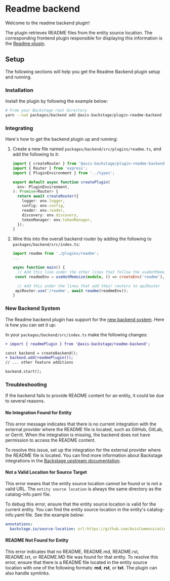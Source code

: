 # Readme backend

Welcome to the readme backend plugin!

The plugin retrieves README files from the entity source location. The corresponding frontend plugin responsible for displaying this information is the [Readme plugin](https://github.com/AxisCommunications/backstage-plugins/blob/main/plugins/readme).

## Setup

The following sections will help you get the Readme Backend plugin setup and running.

### Installation

Install the plugin by following the example below:

```bash
# From your Backstage root directory
yarn --cwd packages/backend add @axis-backstage/plugin-readme-backend
```

### Integrating

Here's how to get the backend plugin up and running:

1. Create a new file named `packages/backend/src/plugins/readme.ts`, and add the following to it:

   ```ts
   import { createRouter } from '@axis-backstage/plugin-readme-backend';
   import { Router } from 'express';
   import { PluginEnvironment } from '../types';

   export default async function createPlugin(
     env: PluginEnvironment,
   ): Promise<Router> {
     return await createRouter({
       logger: env.logger,
       config: env.config,
       reader: env.reader,
       discovery: env.discovery,
       tokenManager: env.tokenManager,
     });
   }
   ```

2. Wire this into the overall backend router by adding the following to `packages/backend/src/index.ts`:

   ```ts
   import readme from './plugins/readme';
   ...

   async function main() {
     // Add this line under the other lines that follow the useHotMemoize pattern
    const readmeEnv = useHotMemoize(module, () => createEnv('readme'),

     // Add this under the lines that add their routers to apiRouter
    apiRouter.use('/readme', await readme(readmeEnv));
   }
   ```

### New Backend System

The Readme backend plugin has support for the [new backend system](https://backstage.io/docs/backend-system/). Here is how you can set it up:

In your `packages/backend/src/index.ts` make the following changes:

```diff
+ import { readmePlugin } from '@axis-backstage/readme-backend';

const backend = createBackend();
+ backend.add(readmePlugin());
// ... other feature additions

backend.start();
```

### Troubleshooting

If the backend fails to provide README content for an entity, it could be due to several reasons.

#### No Integration Found for Entity

This error message indicates that there is no current integration with the external provider where the README file is located, such as GitHub, GitLab, or Gerrit. When the integration is missing, the backend does not have permission to access the README content.

To resolve this issue, set up the integration for the external provider where the README file is located. You can find more information about Backstage integrations in the [Backstage upstream documentation](https://backstage.io/docs/integrations/).

#### Not a Valid Location for Source Target

This error means that the entity source location cannot be found or is not a valid URL. The `entity source location` is always the same directory as the catalog-info.yaml file.

To debug this error, ensure that the entity source location is valid for the current entity. You can find the entity source location in the entity's catalog-info.yaml file. See the example below:

```yaml
annotations:
  backstage.io/source-location: url:https://github.com/AxisCommunications/backstage-plugins/blob/main/
```

#### README Not Found for Entity

This error indicates that no README, README.md, README.rst, README.txt, or README.MD file was found for that entity. To resolve this error, ensure that there is a README file located in the entity source location with one of the following formats: **md**, **rst**, or **txt**. The plugin can also handle symlinks.
